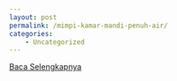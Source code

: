 ```yaml
---
layout: post
permalink: /mimpi-kamar-mandi-penuh-air/
categories:
    - Uncategorized
---
```


[Baca Selengkapnya](/01)